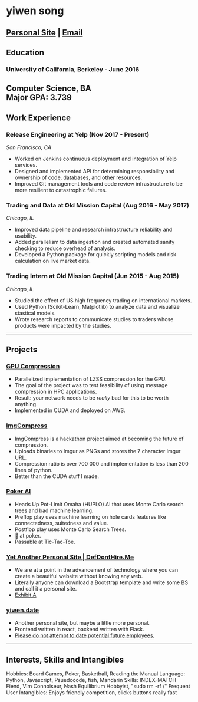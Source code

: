 # yiwen song

[Personal Site](https://yiwensong.com) |
[Email](mailto:songzgy@gmail.com)
---
## Education
### University of California, Berkeley - June 2016

Computer Science, BA  
Major GPA: 3.739
---
## Work Experience
### Release Engineering at Yelp (Nov 2017 - Present)
*San Francisco, CA*

* Worked on Jenkins continuous deployment and integration of Yelp services.
* Designed and implemented API for determining responsibility and ownership of code, databases, and other resources.
* Improved Git management tools and code review infrastructure to be more resilient to catastrophic failures.

### Trading and Data at Old Mission Capital (Aug 2016 - May 2017)
*Chicago, IL*

* Improved data pipeline and research infrastructure reliability and usability.
* Added parallelism to data ingestion and created automated sanity checking to reduce overhead of analysis.
* Developed a Python package for quickly scripting models and risk calculation on live market data.

### Trading Intern at Old Mission Capital (Jun 2015 - Aug 2015)
*Chicago, IL*

* Studied the effect of US high frequency trading on international markets.
* Used Python (Scikit-Learn, Matplotlib) to analyze data and visualize stastical models.
* Wrote research reports to communicate studies to traders whose products were impacted by the studies.

---
## Projects
### [GPU Compression](https://github.com/yiwensong/lzss)

* Parallelized implementation of LZSS compression for the GPU.
* The goal of the project was to test feasibility of using message compression in HPC applications.
* Result: your network needs to be *really* bad for this to be worth anything.
* Implemented in CUDA and deployed on AWS.

### [ImgCompress](https://github.com/yiwensong/imgcompress)

* ImgCompress is a hackathon project aimed at becoming the future of compression.
* Uploads binaries to Imgur as PNGs and stores the 7 character Imgur URL.
* Compression ratio is over 700 000 and implementation is less than 200 lines of python.
* Better than the CUDA stuff I made.

### [Poker AI](https://github.com/yiwensong/huplo)

* Heads Up Pot-Limit Omaha (HUPLO) AI that uses Monte Carlo search trees and bad machine learning.
* Preflop play uses machine learning on hole cards features like connectedness, suitedness and value.
* Postflop play uses Monte Carlo Search Trees.
* 💩 at poker.
* Passable at Tic-Tac-Toe.

### [Yet Another Personal Site | DefDontHire.Me](https://github.com/yiwensong/yiwensong.github.io)

* We are at a point in the advancement of technology where you can create a beautiful website without knowing any web.
* Literally anyone can download a Bootstrap template and write some BS and call it a personal site.
* [Exhibit A](https://yiwensong.com)

### [yiwen.date](https://github.com/yiwensong/yiwen.date)

* Another personal site, but maybe a little more personal.
* Frontend written in react, backend written with Flask.
* [Please do not attempt to date potential future employees.](https://yiwen.date)

---
## Interests, Skills and Intangibles
Hobbies: Board Games, Poker, Basketball, Reading the Manual
Language: Python, Javascript, Psuedocode, fish, Mandarin
Skills: INDEX-MATCH Fiend, Vim Connoiseur, Nash Equilibrium Hobbyist, "sudo rm -rf /" Frequent User
Intangibles: Enjoys friendly competition, clicks buttons really fast
